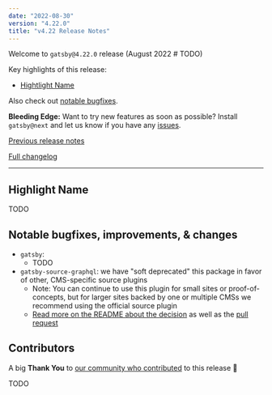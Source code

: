 ```yaml
---
date: "2022-08-30"
version: "4.22.0"
title: "v4.22 Release Notes"
---
```


Welcome to `gatsby@4.22.0` release (August 2022 # TODO)

Key highlights of this release:

- [Hightlight Name](#highlight-name)

Also check out [notable bugfixes](#notable-bugfixes--improvements).

**Bleeding Edge:** Want to try new features as soon as possible? Install `gatsby@next` and let us know if you have any [issues](https://github.com/gatsbyjs/gatsby/issues).

[Previous release notes](/docs/reference/release-notes/v4.21)

[Full changelog][full-changelog]

---

## Highlight Name

TODO

## Notable bugfixes, improvements, & changes

- `gatsby`:
  - TODO
- `gatsby-source-graphql`: we have "soft deprecated" this package in favor of other, CMS-specific source plugins
  - Note: You can continue to use this plugin for small sites or proof-of-concepts, but for larger sites backed by one or multiple CMSs we recommend using the official source plugin
  - [Read more on the README about the decision](https://gatsbyjs.com/plugins/gatsby-source-graphql) as well as the [pull request](https://github.com/gatsbyjs/gatsby/pull/36469)

## Contributors

A big **Thank You** to [our community who contributed][full-changelog] to this release 💜

TODO

[full-changelog]: https://github.com/gatsbyjs/gatsby/compare/gatsby@4.22.0-next.0...gatsby@4.22.0
